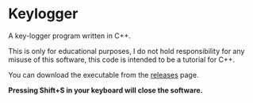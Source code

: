 # Keylogger

A key-logger program written in C++.

This is only for educational purposes, I do not hold responsibility for any misuse of this software, this code is intended to be a tutorial for C++.

You can download the executable from the [releases](https://github.com/RequiemB/Keylogger/releases/tag/v1.0.0) page.

**Pressing Shift+S in your keyboard will close the software.**